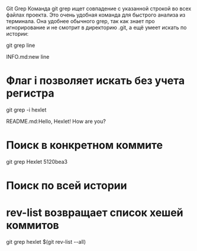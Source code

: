 Git Grep
Команда git grep ищет совпадение с указанной строкой во всех файлах проекта. Это очень удобная команда для быстрого анализа из терминала. Она удобнее обычного grep, так как знает про игнорирование и не смотрит в директорию .git, а ещё умеет искать по истории:

git grep line

INFO.md:new line

# Флаг i позволяет искать без учета регистра
git grep -i hexlet

README.md:Hello, Hexlet! How are you?

# Поиск в конкретном коммите
git grep Hexlet 5120bea3

# Поиск по всей истории
# rev-list возвращает список хешей коммитов
git grep hexlet $(git rev-list --all)